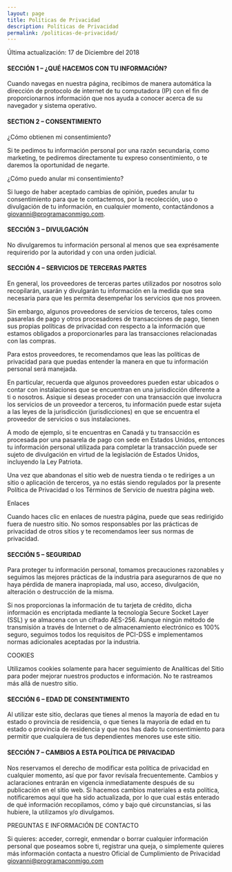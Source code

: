 ```yaml
---
layout: page
title: Políticas de Privacidad
description: Políticas de Privacidad
permalink: /politicas-de-privacidad/
---
```


Última actualización: 17 de Diciembre del 2018

#### SECCIÓN 1 – ¿QUÉ HACEMOS CON TU INFORMACIÓN?

Cuando navegas en nuestra página, recibimos de manera automática la dirección de protocolo de internet de tu 
computadora (IP) con el fin de proporcionarnos información que nos ayuda a conocer acerca de su navegador y 
sistema operativo.

#### SECTION 2 – CONSENTIMIENTO

¿Cómo obtienen mi consentimiento?

Si te pedimos tu información personal por una razón secundaria, como marketing, te pediremos directamente tu 
expreso consentimiento, o te daremos la oportunidad de negarte.

¿Cómo puedo anular mi consentimiento?

Si luego de haber aceptado cambias de opinión, puedes anular tu consentimiento para que te contactemos, por la 
recolección, uso o divulgación de tu información, en cualquier momento, contactándonos a giovanni@programaconmigo.com.

#### SECCIÓN 3 – DIVULGACIÓN

No divulgaremos tu información personal al menos que sea exprésamente requirerido por la autoridad y con una orden judicial.

#### SECCIÓN 4 – SERVICIOS DE TERCERAS PARTES

En general, los proveedores de terceras partes utilizados por nosotros solo recopilarán, usarán y divulgarán tu 
información en la medida que sea necesaria para que les permita desempeñar los servicios que nos proveen.

Sin embargo, algunos proveedores de servicios de terceros, tales como pasarelas de pago y otros procesadores de 
transacciones de pago, tienen sus propias políticas de privacidad con respecto a la información que estamos 
obligados a proporcionarles para las transacciones relacionadas con las compras.

Para estos proveedores, te recomendamos que leas las políticas de privacidad para que puedas entender la manera 
en que tu información personal será manejada.

En particular, recuerda que algunos proveedores pueden estar ubicados o contar con instalaciones que se 
encuentran en una jurisdicción diferente a ti o nosotros. Asique si deseas proceder con una transacción que 
involucra los servicios de un proveedor a terceros, tu información puede estar sujeta a las leyes de la 
jurisdicción (jurisdicciones) en que se encuentra el proveedor de servicios o sus instalaciones.

A modo de ejemplo, si te encuentras en Canadá y tu transacción es procesada por una pasarela de pago con sede en 
Estados Unidos, entonces tu información personal utilizada para completar la transacción puede ser sujeto de 
divulgación en virtud de la legislación de Estados Unidos, incluyendo la Ley Patriota.

Una vez que abandonas el sitio web de nuestra tienda o te rediriges a un sitio o aplicación de terceros, ya no 
estás siendo regulados por la presente Política de Privacidad o los Términos de Servicio de nuestra página web.

Enlaces

Cuando haces clic en enlaces de nuestra página, puede que seas redirigido fuera de nuestro sitio. No somos 
responsables por las prácticas de privacidad de otros sitios y te recomendamos leer sus normas de privacidad.

#### SECCIÓN 5 – SEGURIDAD

Para proteger tu información personal, tomamos precauciones razonables y seguimos las mejores prácticas de la 
industria para asegurarnos de que no haya pérdida de manera inapropiada, mal uso, acceso, divulgación, alteración 
o destrucción de la misma.

Si nos proporcionas la información de tu tarjeta de crédito, dicha información es encriptada mediante la 
tecnología Secure Socket Layer (SSL) y se almacena con un cifrado AES-256. Aunque ningún método de transmisión a 
través de Internet o de almacenamiento electrónico es 100% seguro, seguimos todos los requisitos de PCI-DSS e 
implementamos normas adicionales aceptadas por la industria.

COOKIES

Utilizamos cookies solamente para hacer seguimiento de Analíticas del Sitio para poder mejorar nuestros productos 
e información. No te rastreamos más allá de nuestro sitio.

#### SECCIÓN 6 – EDAD DE CONSENTIMIENTO

Al utilizar este sitio, declaras que tienes al menos la mayoría de edad en tu estado o provincia de residencia, o 
que tienes la mayoría de edad en tu estado o provincia de residencia y que nos has dado tu consentimiento para 
permitir que cualquiera de tus dependientes menores use este sitio.

#### SECCIÓN 7 – CAMBIOS A ESTA POLÍTICA DE PRIVACIDAD

Nos reservamos el derecho de modificar esta política de privacidad en cualquier momento, así que por favor 
revísala frecuentemente. Cambios y aclaraciones entrarán en vigencia inmediatamente después de su publicación en 
el sitio web. Si hacemos cambios materiales a esta política, notificaremos aquí que ha sido actualizada, por lo 
que cual estás enterado de qué información recopilamos, cómo y bajo qué circunstancias, si las hubiere, la 
utilizamos y/o divulgamos.

PREGUNTAS E INFORMACIÓN DE CONTACTO

Si quieres: acceder, corregir, enmendar o borrar cualquier información personal que poseamos sobre ti, registrar 
una queja, o simplemente quieres más información contacta a nuestro Oficial de Cumplimiento de Privacidad 
giovanni@programaconmigo.com